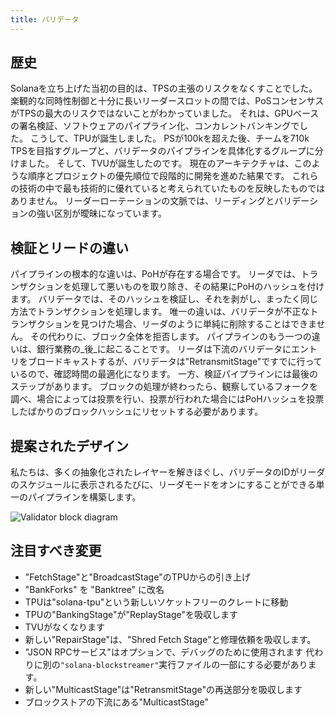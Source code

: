 ```yaml
---
title: バリデータ
---
```


## 歴史

Solanaを立ち上げた当初の目的は、TPSの主張のリスクをなくすことでした。 楽観的な同時性制御と十分に長いリーダースロットの間では、PoSコンセンサスがTPSの最大のリスクではないことがわかっていました。 それは、GPUベースの署名検証、ソフトウェアのパイプライン化、コンカレントバンキングでした。 こうして、TPUが誕生しました。 PSが100kを超えた後、チームを710k TPSを目指すグループと、バリデータのパイプラインを具体化するグループに分けました。 そして、TVUが誕生したのです。 現在のアーキテクチャは、このような順序とプロジェクトの優先順位で段階的に開発を進めた結果です。 これらの技術の中で最も技術的に優れていると考えられていたものを反映したものではありません。 リーダーローテーションの文脈では、リーディングとバリデーションの強い区別が曖昧になっています。

## 検証とリードの違い

パイプラインの根本的な違いは、PoHが存在する場合です。 リーダでは、トランザクションを処理して悪いものを取り除き、その結果にPoHのハッシュを付けます。 バリデータでは、そのハッシュを検証し、それを剥がし、まったく同じ方法でトランザクションを処理します。 唯一の違いは、バリデータが不正なトランザクションを見つけた場合、リーダのように単純に削除することはできません。 その代わりに、ブロック全体を拒否します。 パイプラインのもう一つの違いは、銀行業務の_後_に起こることです。 リーダは下流のバリデータにエントリをブロードキャストするが、バリデータは"RetransmitStage"ですでに行っているので、確認時間の最適化になります。 一方、検証パイプラインには最後のステップがあります。 ブロックの処理が終わったら、観察しているフォークを調べ、場合によっては投票を行い、投票が行われた場合にはPoHハッシュを投票したばかりのブロックハッシュにリセットする必要があります。

## 提案されたデザイン

私たちは、多くの抽象化されたレイヤーを解きほぐし、バリデータのIDがリーダのスケジュールに表示されるたびに、リーダモードをオンにすることができる単一のパイプラインを構築します。

![Validator block diagram](/img/validator-proposal.svg)

## 注目すべき変更

- "FetchStage"と"BroadcastStage"のTPUからの引き上げ
- "BankForks" を "Banktree" に改名
- TPUは"solana-tpu"という新しいソケットフリーのクレートに移動
- TPUの"BankingStage"が"ReplayStage"を吸収します
- TVUがなくなります
- 新しい"RepairStage"は、"Shred Fetch Stage"と修理依頼を吸収します。
- "JSON RPCサービス"はオプションで、デバッグのために使用されます 代わりに別の`"solana-blockstreamer"`実行ファイルの一部にする必要があります。
- 新しい"MulticastStage"は"RetransmitStage"の再送部分を吸収します
- ブロックストアの下流にある"MulticastStage"
